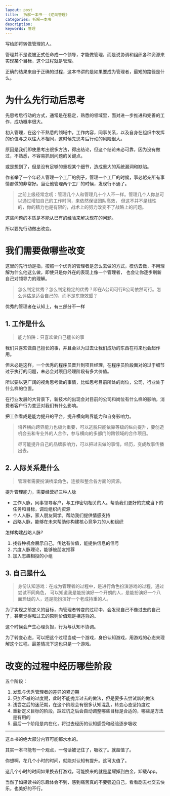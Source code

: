 ```yaml
---
layout: post
title:  拆解一本书——《逆向管理》
categories: 拆解一本书
description: 
keywords: 管理
---
```

写给即将转做管理的人。

管理并不是说被正式任命成一个领导，才能做管理，而是说协调和组织各种资源来实现某个目标，这个过程就是管理。

正确的结果来自于正确的过程，这本书讲的是如果要成为管理者，最短的路径是什么。

# 为什么先行动后思考

先思考后行动的方式，通常是在稳定，熟悉的领域里，面对进一步推进和完善的工作，成功概率很大。

初入管理，在这个不熟悉的领域中，工作内容，同事关系，以及自身在组织中发挥的价值与之以往大不相同，这时候先思考后行动的风险很大。

原因是我们即使思考出很多方法，得出结论，但这个结论未必可靠，因为没有做过，不熟悉，不容易抓到问题的关键点。

或是想到了，但是没有足够的重视某个细节，造成重大的系统漏洞和缺陷。

作者举了一个年轻人管理一个工厂的例子，管理一个工厂的时候，事必躬亲所有事情都做的非常好。当让他管理两个工厂的时候，发现行不通了。  
  
>之前上级经常念叨：管理几个人和管理几十个人不一样。管理几个人你总可以通过增加自己的工作时间，来依然保证团队高效，
>但这不并不是线性的，你的精力也是有限的，战术上的努力改变不了战略上的问题。

这些问题的本质是不能从已有的经验来解决现在的问题。

所以要先行动做出改变。

# 我们需要做哪些改变

这里的先行动是指，按照一个优秀的管理者是怎么去做的方式，模仿去做，不用理解为什么他这么做，即使只是你外在的表现上像一个管理者，
也会让你逐步刷新自己对领导力的理解。

>怎么判定优秀？怎么判定稳定的优秀？即在A公司可行B公司依然可行。怎么评估是适合自己的，而不是东施效颦？

优秀的管理者在认知上，有三部分不一样

## 1. 工作是什么

>能力陷阱：只喜欢做自己擅长的事

我们只喜欢做自己擅长的事，并且会以为过去让我们成功的东西在将来也会起作用。

但未必是这样，一个优秀的程序员晋升到项目经理，在程序员阶段面对的过于细节过于执行的问题，未必会对项目经理阶段有多大价值。

所以要以更广阔的视角思考做的事情，比如思考目前所处的岗位，公司，行业处于什么样的位置。

在行业发展的大背景下，新技术的出现会对目前的公司和岗位有什么样的影响，消费者客户行为变迁对我们有什么影响。

把工作看成是能力提升的平台，提升横向跨界能力和自身影响力。

>培养横向跨界能力也极为重要，可以逃脱只能依靠等级的纵向提升，要创造机会去和专业外的人合作，参与横向的多部门的跨领域的合作项目。
>
>尽可能提升自己的品牌影响力，可以把过去做的事情，经历，变成故事传播出去。

## 2. 人际关系是什么

>管理者需要扮演桥梁角色，连接和整合各方面的资源。

提升管理能力，需要经营好三种人脉

* 工作人脉，同事领导客户，与工作密切相关的人。帮助我们更好的完成当下的任务和目标，调动组织内资源
* 个人人脉，家人朋友同学。帮助我们提供情感支持
* 战略人脉，能够在未来帮助你构建核心竞争力的人和组织 

怎样构建战略人脉?
1. 找各种机会展示自己，传达有价值，能提供信息的信号
2. 六度人脉理论，能够被朋友推荐   
3. 加入志趣相投的小组


## 3. 自己是什么 

>身份认知游戏：在成为管理者的过程中，是进行角色扮演游戏的过程，通过尝试不同角色，
>可以知道我是能扮演好一个开朗的人，是能扮演好一个八面玲珑的人，还是能扮演好一个老成持重的人。

为了实现之前定义的目标，向管理者转变的过程中，会发现自己不像过去的自己了，甚至觉得和过去的原则价值观是相违背的。

这个时候会产生心理负担，行为与认知不协调。

为了转变心态，可以把这个过程当成一个游戏，身份认知游戏，用游戏的心态来理解这个过程。最差情况下这也只是一个游戏。

# 改变的过程中经历哪些阶段

五个阶段：
1. 发现与优秀管理者的差异的紧迫期
2. 只加不减的过度期，此时不能抛弃过去的做法，但是要多去尝试新的做法
3. 浅尝之后的迷茫期，在这个阶段会有很多认知混乱，转变心态坚持度过
4. 重新定义目标的阶段，踩过坑之后会自动调整哪些目标是合适的，哪些是方法是有用的
5. 最后一个阶段是内在化，将过去经历的认知感受和经验逐步吸收
    
---

这本书的绝大部分内容可能都水水的。

其实一本书能有一个观点，一句话被记住了，吸收了。就超值了。

你想啊，花几个小时的时间，就能对认知有提升。这可太值了。

这几个小时的时间如果换去打游戏，可能换来的就是星耀掉到白金，卸载App。

当然了如果读书的乐趣体会不到，感到痛苦真的不要强迫自己，看看剧去社交去快乐，也美好的不行。

